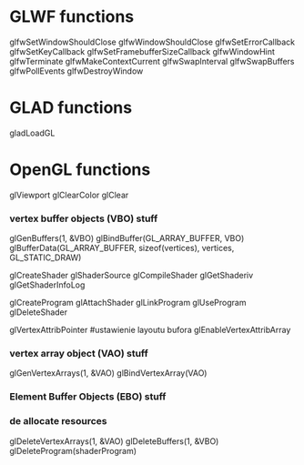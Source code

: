 # GLWF functions 
glfwSetWindowShouldClose
glfwWindowShouldClose
glfwSetErrorCallback
glfwSetKeyCallback
glfwSetFramebufferSizeCallback
glfwWindowHint
glfwTerminate
glfwMakeContextCurrent
glfwSwapInterval
glfwSwapBuffers
glfwPollEvents
glfwDestroyWindow

# GLAD functions 
gladLoadGL


# OpenGL functions 
glViewport
glClearColor
glClear

### vertex buffer objects (VBO) stuff
glGenBuffers(1, &VBO)
glBindBuffer(GL_ARRAY_BUFFER, VBO)
glBufferData(GL_ARRAY_BUFFER, sizeof(vertices), vertices, GL_STATIC_DRAW)

glCreateShader
glShaderSource
glCompileShader
glGetShaderiv
glGetShaderInfoLog

glCreateProgram
glAttachShader
glLinkProgram
glUseProgram
glDeleteShader

glVertexAttribPointer #ustawienie layoutu bufora
glEnableVertexAttribArray

### vertex array object (VAO) stuff
glGenVertexArrays(1, &VAO)
glBindVertexArray(VAO)

### Element Buffer Objects (EBO) stuff

### de allocate resources
glDeleteVertexArrays(1, &VAO)
glDeleteBuffers(1, &VBO)
glDeleteProgram(shaderProgram)